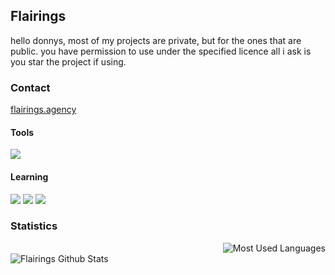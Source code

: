 ## Flairings
hello donnys, most of my projects are private, but for the ones that are public.
you have permission to use under the specified licence
all i ask is you star the project if using.

### Contact
<a href="https://flairings.agency/">flairings.agency</a>

#### Tools
<img src="https://img.shields.io/badge/Flask-000000?style=for-the-badge&logo=flask&logoColor=white">

#### Learning 
<img src="https://img.shields.io/badge/Python-3776AB?style=for-the-badge&logo=python&logoColor=white"/> <img src="https://img.shields.io/badge/Java-e97f00?style=for-the-badge&logo=Java&logoColor=white"/> <img src="https://img.shields.io/badge/Redis-ff5656?style=for-the-badge&logo=redis&logoColor=white"/> 

### Statistics
<img style="float: right;" alt="Most Used Languages" src="https://github-readme-stats.vercel.app/api/top-langs/?username=Flairings&layout=compact&hide_border=true&theme=dark" /><br>
<img align="Left" alt="Flairings Github Stats" src="https://github-readme-stats.vercel.app/api?username=Flairings&show_icons=true&hide_border=true&theme=dark" />

